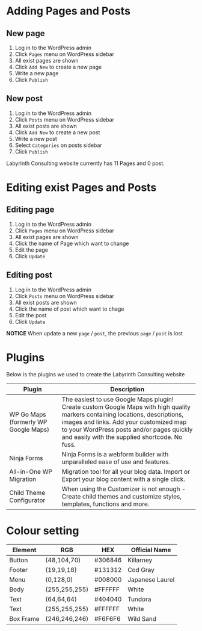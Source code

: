 # Adding Pages and Posts

## New page

1. Log in to the WordPress admin
2. Click `Pages` menu on WordPress sidebar
3. All exist pages are shown
4. Click `Add New` to create a new page
5. Write a new page 
6. Click `Publish`


## New post

1. Log in to the WordPress admin
2. Click `Posts` menu on WordPress sidebar
3. All exist posts are shown
4. Click `Add New` to create a new post
5. Write a new post
6. Select `Categories` on posts sidebar
7. Click `Publish`


Labyrinth Consulting website currently has 11 Pages and 0 post. 



# Editing exist Pages and Posts

## Editing page

1. Log in to the WordPress admin
2. Click `Pages` menu on WordPress sidebar
3. All exist pages are shown
4. Click the name of Page which want to change
5. Edit the page
6. Click `Update`


## Editing post

1. Log in to the WordPress admin
2. Click `Posts` menu on WordPress sidebar
3. All exist posts are shown
4. Click the name of post which want to chage
5. Edit the post
6. Click `Update`

**NOTICE** When update a new `page` / `post`, the previous `page` / `post` is lost



# Plugins

Below is the plugins we used to create the Labyrinth Consulting website

| Plugin | Description |
|---|---|
| WP Go Maps (formerly WP Google Maps) | The easiest to use Google Maps plugin! Create custom Google Maps with high quality markers containing locations, descriptions, images and links. Add your customized map to your WordPress posts and/or pages quickly and easily with the supplied shortcode. No fuss. |
| Ninja Forms | Ninja Forms is a webform builder with unparalleled ease of use and features.|
| All-in-One WP Migration | Migration tool for all your blog data. Import or Export your blog content with a single click.|
| Child Theme Configurator | When using the Customizer is not enough - Create child themes and customize styles, templates, functions and more.|


# Colour setting

| Element | RGB | HEX | Official Name |
|---|---|---|---|
| Button | (48,104,70) | #306846 | Killarney |
| Footer | (19,19,18) | #131312 | Cod Gray |
| Menu | (0,128,0) | #008000 | Japanese Laurel |
| Body | (255,255,255) | #FFFFFF | White |
| Text | (64,64,64) | #404040 | Tundora |
| Text | (255,255,255) | #FFFFFF | White |
|Box Frame | (246,246,246) | #F6F6F6 | Wild Sand |

